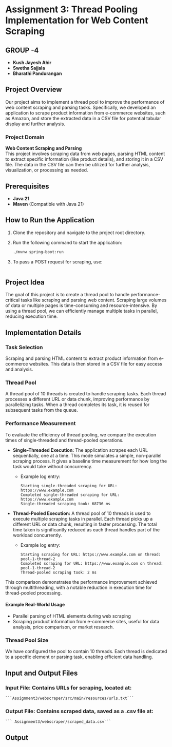 # Assignment 3: Thread Pooling Implementation for Web Content Scraping

## GROUP -4

- **Kush Jayesh Ahir**
- **Swetha Sajjala**
- **Bharathi Pandurangan**

## Project Overview

Our project aims to implement a thread pool to improve the performance of web content scraping and parsing tasks. Specifically, we developed an application to scrape product information from e-commerce websites, such as Amazon, and store the extracted data in a CSV file for potential tabular display and further analysis.

### Project Domain

**Web Content Scraping and Parsing**  
This project involves scraping data from web pages, parsing HTML content to extract specific information (like product details), and storing it in a CSV file. The data in the CSV file can then be utilized for further analysis, visualization, or processing as needed.

## Prerequisites

- **Java 21**
- **Maven** (Compatible with Java 21)

## How to Run the Application

1. Clone the repository and navigate to the project root directory.
2. Run the following command to start the application:
   ```bash
   ./mvnw spring-boot:run
   ```
3. To pass a POST request for scraping, use:

   ```curl -i -X POST "http://localhost:8080/api/scrape/file"

   ```

## Project Idea

The goal of this project is to create a thread pool to handle performance-critical tasks like scraping and parsing web content. Scraping large volumes of data or multiple pages is time-consuming and resource-intensive. By using a thread pool, we can efficiently manage multiple tasks in parallel, reducing execution time.

## Implementation Details

### Task Selection

Scraping and parsing HTML content to extract product information from e-commerce websites. This data is then stored in a CSV file for easy access and analysis.

### Thread Pool

A thread pool of 10 threads is created to handle scraping tasks. Each thread processes a different URL or data chunk, improving performance by parallelizing tasks. When a thread completes its task, it is reused for subsequent tasks from the queue.

### Performance Measurement

To evaluate the efficiency of thread pooling, we compare the execution times of single-threaded and thread-pooled operations.

- **Single-Threaded Execution:** The application scrapes each URL sequentially, one at a time. This mode simulates a simple, non-parallel scraping process. It gives a baseline time measurement for how long the task would take without concurrency.

  - Example log entry:
    ```
    Starting single-threaded scraping for URL: https://www.example.com
    Completed single-threaded scraping for URL: https://www.example.com
    Single-threaded scraping took: 68736 ms
    ```

- **Thread-Pooled Execution:** A thread pool of 10 threads is used to execute multiple scraping tasks in parallel. Each thread picks up a different URL or data chunk, resulting in faster processing. The total time taken is significantly reduced as each thread handles part of the workload concurrently.
  - Example log entry:
    ```
    Starting scraping for URL: https://www.example.com on thread: pool-1-thread-2
    Completed scraping for URL: https://www.example.com on thread: pool-1-thread-2
    Thread-pooled scraping took: 2 ms
    ```

This comparison demonstrates the performance improvement achieved through multithreading, with a notable reduction in execution time for thread-pooled processing.

#### Example Real-World Usage

- Parallel parsing of HTML elements during web scraping
- Scraping product information from e-commerce sites, useful for data analysis, price comparison, or market research.

### Thread Pool Size

We have configured the pool to contain 10 threads. Each thread is dedicated to a specific element or parsing task, enabling efficient data handling.

## Input and Output Files

### Input File: Contains URLs for scraping, located at:

    ```Assignment3/webscraper/src/main/resources/urls.txt```

### Output File: Contains scraped data, saved as a .csv file at:

    ``` Assignment3/webscraper/scraped_data.csv```

## Output
